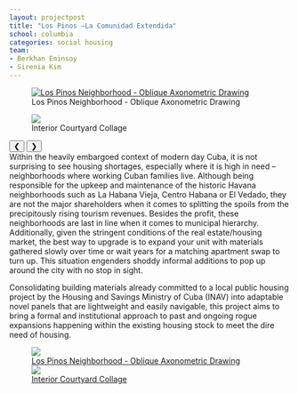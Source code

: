 ```yaml
---
layout: projectpost
title: "Los Pinos –La Comunidad Extendida"
school: columbia
categories: social housing
team:
- Berkhan Eminsoy
- Sirenia Kim
---
```

<div class="post__slider"> <!-- Start Project Slider container -->
  <div class="slider__container w3-content w3-display-container">
    <div class="slider__slides">
      <figure class="full-width">
        <a href="{{ site.baseurl }}/assets/img/projects/losPinos/0509_LosPinosMaster@1to2000_36x36_BE.jpg"><img class="slideIMG w3-image" alt="Los Pinos Neighborhood - Oblique Axonometric Drawing" src="{{ site.baseurl }}/assets/img/projects/losPinos/0509_LosPinosMaster@1to2000_36x36_BE.jpg"></a><figcaption>Los Pinos Neighborhood - Oblique Axonometric Drawing</figcaption>
      </figure>
      <figure class="full-width">
        <a href="{{ site.baseurl }}/assets/img/projects/losPinos/1003_Collage01_Master.png"><img class="slideIMG w3-image" src="{{ site.baseurl }}/assets/img/projects/losPinos/1003_Collage01_Master.png"></a><figcaption>Interior Courtyard Collage</figcaption>
      </figure>
    </div>
    <div class="slider__nav w3-container w3-xxxlarge w3-display-middle w3-text-gray">
      <button class="w3-btn w3-left w3-hover-text-light-gray w3-border-0 w3-hover-none" onclick="plusDivs(-1)">❮</button>
      <button class="w3-btn w3-right w3-hover-text-light-gray w3-border-0 w3-hover-none" onclick="plusDivs(1)">❯</button>
    </div>
    <div class="slider__pagination w3-center w3-container w3-section w3-large w3-text-white w3-display-bottommiddle">
      <span class="w3-badge w3-border w3-transparent w3-hover-white navRing" onclick="currentDiv(1)"></span>
      <span class="w3-badge w3-border w3-transparent w3-hover-white navRing" onclick="currentDiv(2)"></span>
    </div>
  </div>
</div> <!-- End Project Slider container -->
Within the heavily embargoed context of modern day Cuba, it is not surprising to see housing shortages, especially where it is high in need –neighborhoods where working Cuban families live. Although being responsible for the upkeep and maintenance of the historic Havana neighborhoods such as La Habana Vieja, Centro Habana or El Vedado, they are not the major shareholders when it comes to splitting the spoils from the precipitously rising tourism revenues. Besides the profit, these neighborhoods are last in line when it comes to municipal hierarchy. Additionally, given the stringent conditions of the real estate/housing market, the best way to upgrade is to expand your unit with materials gathered slowly over time or wait years for a matching apartment swap to turn up. This situation engenders shoddy informal additions to pop up around the city with no stop in sight.

Consolidating building materials already committed to a local public housing project by the Housing and Savings Ministry of Cuba (INAV) into adaptable novel panels that are lightweight and easily navigable, this project aims to bring a formal and institutional approach to past and ongoing rogue expansions happening within the existing housing stock to meet the dire need of housing.

<figure class="full-width">
  <a href="{{ site.baseurl }}{% link /assets/img/projects/losPinos/0509_LosPinosMaster@1to2000_36x36_BE.jpg %}"><img src="{{ site.baseurl }}{% link /assets/img/projects/losPinos/0509_LosPinosMaster@1to2000_36x36_BE.jpg %}"><figcaption>Los Pinos Neighborhood - Oblique Axonometric Drawing</figcaption></a>
  <a href="{{ site.baseurl }}{% link /assets/img/projects/losPinos/1003_Collage01_Master.png%}"><img src="{{ site.baseurl }}{% link /assets/img/projects/losPinos/1003_Collage01_Master.png%}"><figcaption>Interior Courtyard Collage</figcaption></a>
</figure>

<!--
![Los Pinos Neighborhood - Oblique Axonometric Drawing]({{site.baseurl}}{% link /assets/img/projects/losPinos/0509_LosPinosMaster@1to2000_36x36_BE.jpg %})

![Interior Courtyard Collage](./../assets/img/projects/losPinos/1003_Collage01_Master.png)
-->